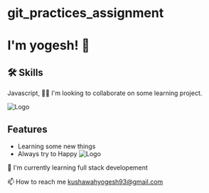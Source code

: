 # git_practices_assignment
# I'm yogesh! 👋


## 🛠 Skills
Javascript, 
👯‍♀️ I'm looking to collaborate on some learning project.

![Logo](https://image.shutterstock.com/image-vector/banner-collaboration-teamwork-icons-260nw-715797241.jpg)

## Features
- Learning some new things
- Always try to Happy
![Logo](https://thumbs.dreamstime.com/b/collaboration-flowchart-hand-drawing-whiteboard-concept-57433121.jpg)



🧠 I'm currently learning full stack developement

📫 How to reach me kushawahyogesh93@gmail.com



